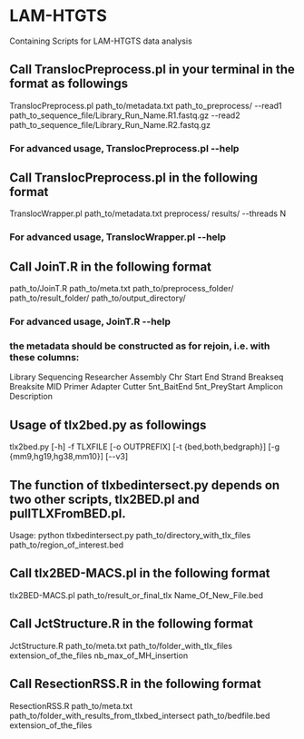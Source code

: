 # LAM-HTGTS
Containing Scripts for LAM-HTGTS data analysis
## Call TranslocPreprocess.pl in your terminal in the format as followings
TranslocPreprocess.pl path_to/metadata.txt path_to_preprocess/ --read1 path_to_sequence_file/Library_Run_Name.R1.fastq.gz --read2 path_to_sequence_file/Library_Run_Name.R2.fastq.gz 
### For advanced usage, TranslocPreprocess.pl --help

## Call TranslocPreprocess.pl in the following format
TranslocWrapper.pl path_to/metadata.txt preprocess/ results/ --threads N
### For advanced usage, TranslocWrapper.pl --help

## Call JoinT.R in the following format
path_to/JoinT.R path_to/meta.txt path_to/preprocess_folder/ path_to/result_folder/ path_to/output_directory/
### For advanced usage, JoinT.R --help
### the metadata should be constructed as for rejoin, i.e. with these columns:
Library	Sequencing	Researcher	Assembly	Chr	Start	End	Strand	Breakseq	Breaksite	MID	Primer	Adapter	Cutter	5nt_BaitEnd	5nt_PreyStart	Amplicon	Description

## Usage of tlx2bed.py as followings
tlx2bed.py [-h] -f TLXFILE [-o OUTPREFIX] [-t {bed,both,bedgraph}] [-g {mm9,hg19,hg38,mm10}] [--v3]

## The function of tlxbedintersect.py depends on two other scripts, tlx2BED.pl and pullTLXFromBED.pl.
Usage: python tlxbedintersect.py path_to/directory_with_tlx_files path_to/region_of_interest.bed

## Call tlx2BED-MACS.pl in the following format
tlx2BED-MACS.pl path_to/result_or_final_tlx Name_Of_New_File.bed

## Call JctStructure.R in the following format
JctStructure.R path_to/meta.txt path_to/folder_with_tlx_files extension_of_the_files nb_max_of_MH_insertion

## Call ResectionRSS.R in the following format
ResectionRSS.R path_to/meta.txt path_to/folder_with_results_from_tlxbed_intersect path_to/bedfile.bed extension_of_the_files

